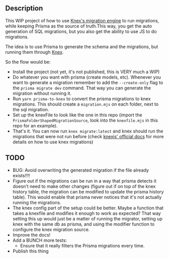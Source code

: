 ## Description

This WIP project of how to use [Knex's migration engine](https://knexjs.org/guide/migrations.html) to run migrations, while keeping Prisma as the source of truth.This way, you get the auto generation of SQL migrations, but you also get the ability to use JS to do migrations. 

The idea is to use Prisma to generate the schema and the migrations, but running them through [Knex](https://knexjs.org).


So the flow would be:

- Install the project (not yet, it's not published, this is VERY much a WIP)
- Do whatever you want with prisma (create models, etc). Whenever you want to generate a migration remember to add the `--create-only` flag to the `prisma migrate dev` command. That way you can generate the migration without running it.
- Run `yarn prisma-to-knex` to convert the prisma migrations to knex migrations. This should create a `migration.mjs` on each folder, next to the sql migration.
- Set up the knexFile to look like the one in this repo (import the `PrismaFolderShapedMigrationSource`, look into the `knexfile.mjs` in this repo for an example).
- That's it. You can now run `knex migrate:latest` and knex should run the migrations that were not run before (check [knexjs' official docs](https://knexjs.org/guide/migrations.html) for more details on how to use knex migrations)


## TODO
- BUG: Avoid overwriting the generated migration if the file already exists!!!!
- Figure out if the migrations can be run in a way that prisma detects it doesn't need to make other changes (figure out if on top of the knex history table, the migration can be modified to update the prisma history table). This would enable that prisma never notices that it's not actually running the migrations.
- The knex config part of the setup could be better. Maybe a function that takes a knexfile and modifies it enough to work as expected? That way setting this up would just be a matter of running the migrator, setting up knex with the same db as prisma, and using the modifier function to configure the knex migration source.
- Improve the docs!
- Add a BUNCH more tests:
  -  Ensure that it really filters the Prisma migrations every time.
- Publish this thing
